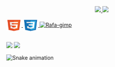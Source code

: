 <div align="center">
  <a href="https://github.com/rafaela4565675">
  <img height="130em" src="https://github-readme-stats.vercel.app/api?username=rafaela4565675&show_icons=true&theme=tokyonight&include_all_commits=true&count_private=true"/>
  <img height="110em" src="https://github-readme-stats.vercel.app/api/top-langs/?username=rafaela4565675&layout=compact&langs_count=7&theme=tokyonight"/>
</div>
<div style="display: inline_block"><br>
 
  <img align="center" alt="Rafa-HTML" height="30" width="40" src="https://raw.githubusercontent.com/devicons/devicon/master/icons/html5/html5-original.svg">
  <img align="center" alt="Rafa-CSS" height="30" width="40" src="https://raw.githubusercontent.com/devicons/devicon/master/icons/css3/css3-original.svg">
  <img aling="center" alt="Rafa-gimp" height="30" width="40" src="https://cdn.jsdelivr.net/gh/devicons/devicon/icons/gimp/gimp-original.svg" />
  
                  
</div>
  
  ##
 
<div> 
 
  <a href = "mailto:rafaela.santos483@etec.sp.gov.br"><img src="https://img.shields.io/badge/-Gmail-%23333?style=for-the-badge&logo=gmail&logoColor=white" target="_blank"></a>
  <a href="https://www.linkedin.com/in/https://www.linkedin.com/in/rafaela-santos73035" target="_blank"><img src="https://img.shields.io/badge/-LinkedIn-%230077B5?style=for-the-badge&logo=linkedin&logoColor=white" target="_blank"></a> 
 
  ![Snake animation](https://github.com/rafaela4565675/rafaela4565675/blob/output/github-contribution-grid-snake.svg)
 
</div>
